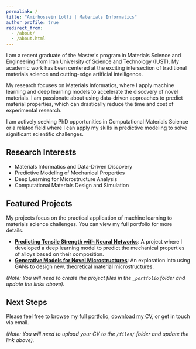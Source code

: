 ```yaml
---
permalink: /
title: "Amirhossein Lotfi | Materials Informatics"
author_profile: true
redirect_from: 
  - /about/
  - /about.html
---
```


I am a recent graduate of the Master's program in Materials Science and Engineering from Iran University of Science and Technology (IUST). My academic work has been centered at the exciting intersection of traditional materials science and cutting-edge artificial intelligence.

My research focuses on Materials Informatics, where I apply machine learning and deep learning models to accelerate the discovery of novel materials. I am passionate about using data-driven approaches to predict material properties, which can drastically reduce the time and cost of experimental research.

I am actively seeking PhD opportunities in Computational Materials Science or a related field where I can apply my skills in predictive modeling to solve significant scientific challenges.

## Research Interests
* Materials Informatics and Data-Driven Discovery
* Predictive Modeling of Mechanical Properties
* Deep Learning for Microstructure Analysis
* Computational Materials Design and Simulation

## Featured Projects
My projects focus on the practical application of machine learning to materials science challenges. You can view my full portfolio for more details.

* **[Predicting Tensile Strength with Neural Networks](/portfolio/name-of-your-project-file-1/)**: A project where I developed a deep learning model to predict the mechanical properties of alloys based on their composition.
* **[Generative Models for Novel Microstructures](/portfolio/name-of-your-project-file-2/)**: An exploration into using GANs to design new, theoretical material microstructures.

*(Note: You will need to create the project files in the `_portfolio` folder and update the links above).*

## Next Steps
Please feel free to browse my full [portfolio](/portfolio/), [download my CV](/files/your_cv_filename.pdf), or get in touch via email.

*(Note: You will need to upload your CV to the `/files/` folder and update the link above).*
